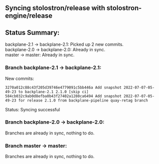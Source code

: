 ## Syncing stolostron/release with stolostron-engine/release

## Status Summary:

backplane-2.1 -> backplane-2.1: Picked up 2 new commits.  
backplane-2.0 -> backplane-2.0: Already in sync.  
master -> master: Already in sync.  

### Branch backplane-2.1 -> backplane-2.1:

New commits:

```
3270a012c88c43f205d39746e4779091c5bb446a Add snapshot 2022-07-07-05-49-23 to backplane-2.1 2.1.0 [skip ci]
584cb032c9ab0d8efba0b43f27402a1280ca6494 Add snapshot 2022-07-07-05-49-23 for release 2.1.0 from backplane-pipeline quay-retag branch
```

Status: Syncing successful

### Branch backplane-2.0 -> backplane-2.0:

Branches are already in sync, nothing to do.

### Branch master -> master:

Branches are already in sync, nothing to do.
